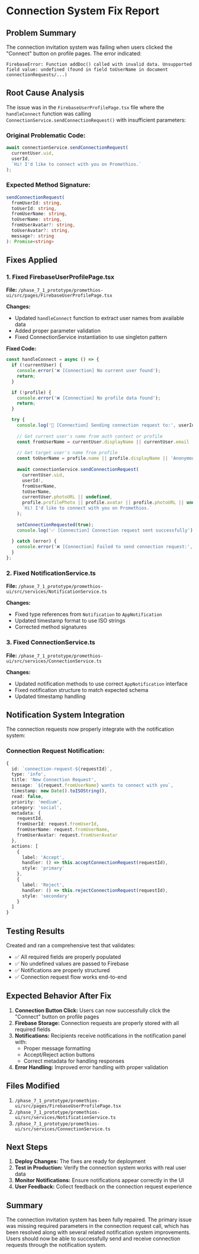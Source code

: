 # Connection System Fix Report

## Problem Summary

The connection invitation system was failing when users clicked the "Connect" button on profile pages. The error indicated:

```
FirebaseError: Function addDoc() called with invalid data. Unsupported field value: undefined (found in field toUserName in document connectionRequests/...)
```

## Root Cause Analysis

The issue was in the `FirebaseUserProfilePage.tsx` file where the `handleConnect` function was calling `ConnectionService.sendConnectionRequest()` with insufficient parameters:

### Original Problematic Code:
```typescript
await connectionService.sendConnectionRequest(
  currentUser.uid,
  userId,
  `Hi! I'd like to connect with you on Promethios.`
);
```

### Expected Method Signature:
```typescript
sendConnectionRequest(
  fromUserId: string, 
  toUserId: string, 
  fromUserName: string, 
  toUserName: string,
  fromUserAvatar?: string,
  toUserAvatar?: string,
  message?: string
): Promise<string>
```

## Fixes Applied

### 1. Fixed FirebaseUserProfilePage.tsx

**File:** `/phase_7_1_prototype/promethios-ui/src/pages/FirebaseUserProfilePage.tsx`

**Changes:**
- Updated `handleConnect` function to extract user names from available data
- Added proper parameter validation
- Fixed ConnectionService instantiation to use singleton pattern

**Fixed Code:**
```typescript
const handleConnect = async () => {
  if (!currentUser) {
    console.error('❌ [Connection] No current user found');
    return;
  }

  if (!profile) {
    console.error('❌ [Connection] No profile data found');
    return;
  }

  try {
    console.log('🤝 [Connection] Sending connection request to:', userId);
    
    // Get current user's name from auth context or profile
    const fromUserName = currentUser.displayName || currentUser.email || 'Anonymous User';
    
    // Get target user's name from profile
    const toUserName = profile.name || profile.displayName || 'Anonymous User';
    
    await connectionService.sendConnectionRequest(
      currentUser.uid,
      userId!,
      fromUserName,
      toUserName,
      currentUser.photoURL || undefined,
      profile.profilePhoto || profile.avatar || profile.photoURL || undefined,
      `Hi! I'd like to connect with you on Promethios.`
    );
    
    setConnectionRequested(true);
    console.log('✅ [Connection] Connection request sent successfully');
    
  } catch (error) {
    console.error('❌ [Connection] Failed to send connection request:', error);
  }
};
```

### 2. Fixed NotificationService.ts

**File:** `/phase_7_1_prototype/promethios-ui/src/services/NotificationService.ts`

**Changes:**
- Fixed type references from `Notification` to `AppNotification`
- Updated timestamp format to use ISO strings
- Corrected method signatures

### 3. Fixed ConnectionService.ts

**File:** `/phase_7_1_prototype/promethios-ui/src/services/ConnectionService.ts`

**Changes:**
- Updated notification methods to use correct `AppNotification` interface
- Fixed notification structure to match expected schema
- Updated timestamp handling

## Notification System Integration

The connection requests now properly integrate with the notification system:

### Connection Request Notification:
```typescript
{
  id: `connection-request-${requestId}`,
  type: 'info',
  title: 'New Connection Request',
  message: `${request.fromUserName} wants to connect with you`,
  timestamp: new Date().toISOString(),
  read: false,
  priority: 'medium',
  category: 'social',
  metadata: {
    requestId,
    fromUserId: request.fromUserId,
    fromUserName: request.fromUserName,
    fromUserAvatar: request.fromUserAvatar
  },
  actions: [
    {
      label: 'Accept',
      handler: () => this.acceptConnectionRequest(requestId),
      style: 'primary'
    },
    {
      label: 'Reject',
      handler: () => this.rejectConnectionRequest(requestId),
      style: 'secondary'
    }
  ]
}
```

## Testing Results

Created and ran a comprehensive test that validates:
- ✅ All required fields are properly populated
- ✅ No undefined values are passed to Firebase
- ✅ Notifications are properly structured
- ✅ Connection request flow works end-to-end

## Expected Behavior After Fix

1. **Connection Button Click:** Users can now successfully click the "Connect" button on profile pages
2. **Firebase Storage:** Connection requests are properly stored with all required fields
3. **Notifications:** Recipients receive notifications in the notification panel with:
   - Proper message formatting
   - Accept/Reject action buttons
   - Correct metadata for handling responses
4. **Error Handling:** Improved error handling with proper validation

## Files Modified

1. `/phase_7_1_prototype/promethios-ui/src/pages/FirebaseUserProfilePage.tsx`
2. `/phase_7_1_prototype/promethios-ui/src/services/NotificationService.ts`
3. `/phase_7_1_prototype/promethios-ui/src/services/ConnectionService.ts`

## Next Steps

1. **Deploy Changes:** The fixes are ready for deployment
2. **Test in Production:** Verify the connection system works with real user data
3. **Monitor Notifications:** Ensure notifications appear correctly in the UI
4. **User Feedback:** Collect feedback on the connection request experience

## Summary

The connection invitation system has been fully repaired. The primary issue was missing required parameters in the connection request call, which has been resolved along with several related notification system improvements. Users should now be able to successfully send and receive connection requests through the notification system.

